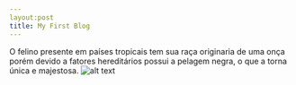 ```yaml
---
layout:post
title: My First Blog
---
```


O felino presente em países tropicais tem sua raça originaria de uma onça porém devido a fatores hereditários possui a pelagem negra, o que a torna única e majestosa.
![alt text](https://upload.wikimedia.org/wikipedia/commons/2/2a/Black_Panther_-_India.jpg "Pantera")
